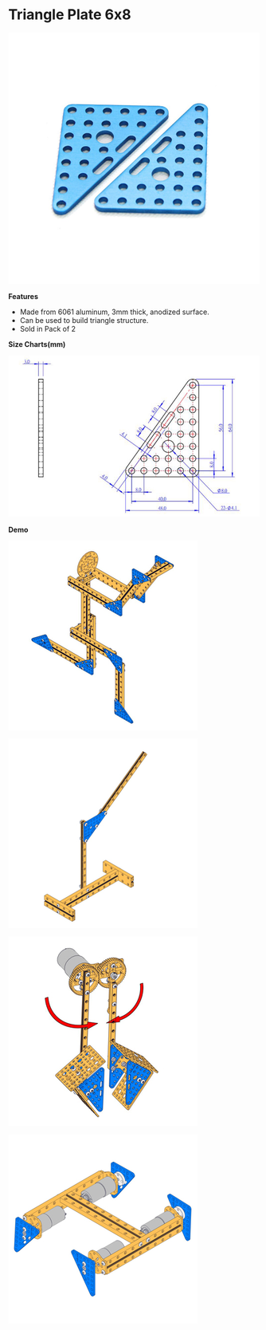 # Triangle Plate 6x8

![](../../../../.gitbook/assets/0%20%281%29.jpeg)

**Features**

* Made from 6061 aluminum, 3mm thick, anodized surface.
* Can be used to build triangle structure.
* Sold in Pack of 2

**Size Charts\(mm\)**

![](../../../../.gitbook/assets/1%20%2825%29.jpeg)

**Demo**

![](../../../../.gitbook/assets/2%20%2812%29.jpeg)

![](../../../../.gitbook/assets/3%20%2817%29.jpeg)

![](../../../../.gitbook/assets/4%20%289%29.jpeg)

![](../../../../.gitbook/assets/5%20%285%29.jpeg)

